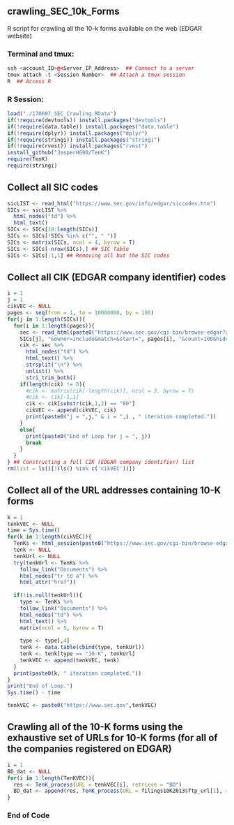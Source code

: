 ## crawling_SEC_10k_Forms
R script for crawling all the 10-k forms available on the web (EDGAR website)

### Terminal and tmux:
```r
ssh <account_ID>@<Server_IP_Address>  ## Connect to a server
tmux attach -t <Session Number>  ## Attach a tmux session
R  ## Access R
```

### R Session:
```r
load("./170607_SEC_Crawling.RData")
if(!require(devtools)) install.packages("devtools")
if(!require(data.table)) install.packages("data.table")
if(!require(dplyr)) install.packages("dplyr")
if(!require(stringi)) install.packages("stringi")
if(!require(rvest)) install.packages("rvest")
install_github("JasperHG90/TenK")
require(TenK)
require(stringi)
```

## Collect all SIC codes
```r
sicLIST <- read_html("https://www.sec.gov/info/edgar/siccodes.htm")
SICs <- sicLIST %>%
  html_nodes("td") %>%
  html_text()
SICs <- SICs[19:length(SICs)]
SICs <- SICs[!SICs %in% c("", " ")]
SICs <- matrix(SICs, ncol = 4, byrow = T)
SICs <- SICs[-nrow(SICs),] ## SIC Table
SICs <- SICs[-1,1] ## Removing all but the SIC codes
```

## Collect all CIK (EDGAR company identifier) codes
```r
i = 1
j = 1
cikVEC <- NULL
pages <- seq(from = 1, to = 10000000, by = 100)
for(j in 1:length(SICs)){
  for(i in 1:length(pages)){
    sec <- read_html(paste0("https://www.sec.gov/cgi-bin/browse-edgar?action=getcompany&SIC=",
    SICs[j], "&owner=include&match=&start=", pages[i], "&count=100&hidefilings=0"))
    cik <- sec %>%
      html_nodes("td") %>%
      html_text() %>%
      strsplit("\n") %>%
      unlist() %>%
      stri_trim_both()
    if(length(cik) != 0){
      #cik <- matrix(cik[-length(cik)], ncol = 3, byrow = T)
      #cik <- cik[-1,1]
      cik <- cik[substr(cik,1,2) == "00"]
      cikVEC <- append(cikVEC, cik)
      print(paste0("j = ",j," & i = ",i , " iteration completed."))
    }
    else{
      print(paste0("End of Loop for j = ", j))
      break
    }
  }
} ## Constructing a full CIK (EDGAR company identifier) list
rm(list = ls()[!(ls() %in% c('cikVEC'))])
```

## Collect all of the URL addresses containing 10-K forms
```r
k = 1
tenkVEC <- NULL
time = Sys.time()
for(k in 1:length(cikVEC)){
  TenKs <- html_session(paste0("https://www.sec.gov/cgi-bin/browse-edgar?action=getcompany&CIK=", cikVEC[k],"&type=10-k&dateb=&owner=exclude&count=100"))
  tenk <- NULL
  tenkUrl <- NULL
  try(tenkUrl <- TenKs %>%
    follow_link("Documents") %>%
    html_nodes("tr td a") %>%
    html_attr("href"))
    
  if(!is.null(tenkUrl)){
    type <- TenKs %>%
    follow_link("Documents") %>%
    html_nodes("td") %>%
    html_text() %>%
    matrix(ncol = 5, byrow = T)
    
    type <- type[,4]
    tenk <- data.table(cbind(type, tenkUrl))
    tenk <- tenk[type == "10-K", tenkUrl]
    tenkVEC <- append(tenkVEC, tenk)
  }
  print(paste0(k, " iteration completed."))
}
print("End of Loop.")
Sys.time() - time

tenkVEC <- paste0("https://www.sec.gov",tenkVEC)
```

## Crawling all of the 10-K forms using the exhaustive set of URLs for 10-K forms (for all of the companies registered on EDGAR)
```r
i = 1
BD_dat <- NULL
for(i in 1:length(TenKVEC)){
  res <- TenK_process(URL = tenkVEC[i], retrieve = "BD")
  BD_dat <- append(res, TenK_process(URL = filings10K2013$ftp_url[1], retrieve = "BD"))
}
```
### End of Code
